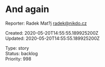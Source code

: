 # And again

Reporter: Radek Mat?j <radek@nikdo.cz>  

Created: 2020-05-20T14:55:55.189925200Z  
Updated: 2020-05-20T14:55:55.189925200Z

Type: story  
Status: backlog  
Priority: 998
